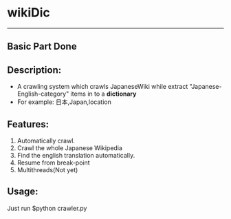 # wikiDic
---
## Basic Part Done

## Description:
* A crawling system which crawls JapaneseWiki while extract "Japanese-English-category" items in to a **dictionary**
* For example: 日本,Japan,location

## Features:
1. Automatically crawl.
2. Crawl the whole Japanese Wikipedia
3. Find the english translation automatically.
4. Resume from break-point
5. Multithreads(Not yet)

## Usage:
Just run $python crawler.py
